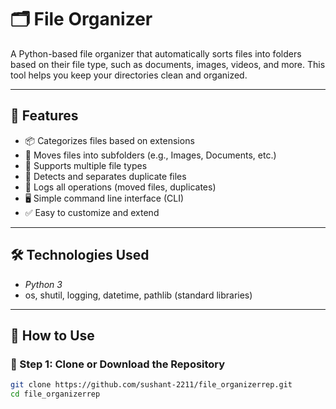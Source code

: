 # 🗂 File Organizer

A Python-based file organizer that automatically sorts files into folders based on their file type, such as documents, images, videos, and more. This tool helps you keep your directories clean and organized.

---

## 🚀 Features

- 📦 Categorizes files based on extensions
- 🧭 Moves files into subfolders (e.g., Images, Documents, etc.)
- 📄 Supports multiple file types
- 🧠 Detects and separates duplicate files
- 🧾 Logs all operations (moved files, duplicates)
- 🖥 Simple command line interface (CLI)
- ✅ Easy to customize and extend

---

## 🛠 Technologies Used

- *Python 3*
- os, shutil, logging, datetime, pathlib (standard libraries)

---

## 🔧 How to Use

### 📁 Step 1: Clone or Download the Repository

```bash
git clone https://github.com/sushant-2211/file_organizerrep.git
cd file_organizerrep